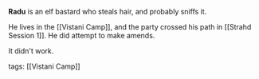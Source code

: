 **Radu** is an elf bastard who steals hair, and probably sniffs it.

He lives in the [[Vistani Camp]], and the party crossed his path in [[Strahd Session 1]]. He did attempt to make amends.

It didn't work.

tags: [[Vistani Camp]]